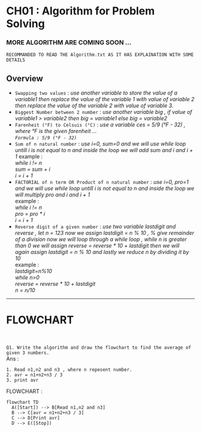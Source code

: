 # CH01 : Algorithm for Problem Solving 

### MORE ALGORITHM ARE COMING SOON ...

`RECOMMANDED TO READ THE Algorithm.txt AS IT HAS EXPLAINATION WITH SOME DETAILS`

## Overview 
- `Swapping two values` : *use another variable to store the value of a variable1 then replace the value of the variable 1
                        with value of variable 2 then replace the value of the variable 2 with value of variable 3.*
- `Biggest Number between 2 number` : *use another variable big , if value of variable1 > variable2 then big = variable1 else big = variable2*
- `Farenheit (°F) to Celsuis (°C)` : *use a variable ces = 5/9 (°F - 32) , where °F is the given farenheit ... <br>`Formula : 5/9 (°F - 32)`*
- `Sum of n natural number` : *use i=0, sum=0 and we will use while loop untill i is not equal to n and inside the loop we will add sum and i and i + 1* example :<br> *while i != n <br> sum = sum + i <br> i = i + 1*
- `FACTORIAL of n term OR Product of n natural number` : *use i=0, pro=1 and we will use while loop untill i is not equal to n and inside the loop we will multiply pro and i and i + 1* <br>example :<br> *while i != n <br> pro = pro * i <br> i = i + 1*
- `Reverse digit of a given number` : *use two variable lastdigit and reverse , let n = 123 now we assign lastdigit = n % 10 , % give remainder of a division now we will loop through a while loop , while n is greater than 0 we will assign reverse = reverse * 10 + lastdigit then we will again assign lastdigit = n % 10 and lastly we reduce n by dividing it by 10*<br> example :<br> *lastdigit=n%10<br>while n>0<br>reverse = reverse * 10 + lastdigit<br>n = n/10*



---

# FLOWCHART 

<br>

`Q1. Write the algorithm and draw the flowchart to find the average of given 3 numbers.`<br>
Ans :  
```
1. Read n1,n2 and n3 , where n repesent number.
2. avr = n1+n2+n3 / 3
3. print avr  
```
FLOWCHART : <br>

```mermaid
flowchart TD
  A([Start]) --> B[Read n1,n2 and n3]
  B --> C[avr = n1+n2+n3 / 3]
  C --> D[Print avr]
  D --> E([Stop])
```

